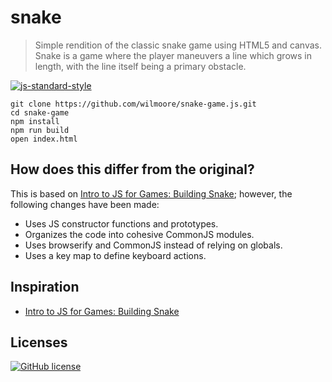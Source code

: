 # snake
> Simple rendition of the classic snake game using HTML5 and canvas.
> Snake is a game where the player maneuvers a line which grows in length, with the line itself being a primary obstacle.

[![js-standard-style](https://img.shields.io/badge/code%20style-standard-brightgreen.svg?style=flat)](https://github.com/feross/standard)

```shell
git clone https://github.com/wilmoore/snake-game.js.git
cd snake-game
npm install
npm run build
open index.html
```

## How does this differ from the original?

This is based on [Intro to JS for Games: Building Snake]; however, the following changes have been made:

- Uses JS constructor functions and prototypes.
- Organizes the code into cohesive CommonJS modules.
- Uses browserify and CommonJS instead of relying on globals.
- Uses a key map to define keyboard actions.

## Inspiration

- [Intro to JS for Games: Building Snake](http://slides.com/zachklabunde/js-for-games)

## Licenses

[![GitHub license](https://img.shields.io/github/license/wilmoore/snake-game.js.svg)](https://github.com/wilmoore/snake-game.js/blob/master/license)


[Intro to JS for Games: Building Snake]: http://slides.com/zachklabunde/js-for-games
